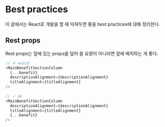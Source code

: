 # Best practices
이 글에서는 React로 개발을 할 때 익혀두면 좋을 best practices에 대해 정리한다.

## Rest props
Rest props는 앞에 있는 props를 덮어 쓸 요량이 아니라면 앞에 배치하는 게 좋다.

```typescript jsx
// ✗ avoid
<MainBenefitSectionColumn
  {...benefit}
  descriptionAlignment={descriptionAlignment}
  titleAlignment={titleAlignment}
/>
 
// ✓ ok
<MainBenefitSectionColumn
  descriptionAlignment={descriptionAlignment}
  titleAlignment={titleAlignment}
  {...benefit}
/>
```
